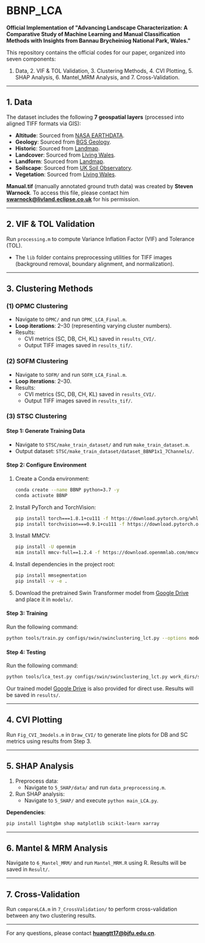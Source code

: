 # BBNP_LCA

**Official Implementation of "Advancing Landscape Characterization: A Comparative Study of Machine Learning and Manual Classification Methods with Insights from Bannau Brycheiniog National Park, Wales."**

This repository contains the official codes for our paper, organized into seven components:  
1. Data, 2. VIF & TOL Validation, 3. Clustering Methods, 4. CVI Plotting, 5. SHAP Analysis, 6. Mantel_MRM Analysis, and 7. Cross-Validation.  

---

## 1. Data  
The dataset includes the following **7 geospatial layers** (processed into aligned TIFF formats via GIS):  
- **Altitude**: Sourced from [NASA EARTHDATA](https://earthdata.nasa.gov/).  
- **Geology**: Sourced from [BGS Geology](https://www.bgs.ac.uk/).  
- **Historic**: Sourced from [Landmap](https://www.landmap.ac.uk/).  
- **Landcover**: Sourced from [Living Wales](https://livingwales.uk/).  
- **Landform**: Sourced from [Landmap](https://www.landmap.ac.uk/).  
- **Soilscape**: Sourced from [UK Soil Observatory](https://www.ukso.org/).  
- **Vegetation**: Sourced from [Living Wales](https://livingwales.uk/).  

**Manual.tif** (manually annotated ground truth data) was created by **Steven Warnock**. To access this file, please contact him **swarnock@livland.eclipse.co.uk** for his permission.

---

## 2. VIF & TOL Validation  
Run `processing.m` to compute Variance Inflation Factor (VIF) and Tolerance (TOL).  
- The `lib` folder contains preprocessing utilities for TIFF images (background removal, boundary alignment, and normalization).  

---

## 3. Clustering Methods  

### (1) OPMC Clustering  
- Navigate to `OPMC/` and run `OPMC_LCA_Final.m`.  
- **Loop iterations**: 2–30 (representing varying cluster numbers).  
- Results:  
  - CVI metrics (SC, DB, CH, KL) saved in `results_CVI/`.  
  - Output TIFF images saved in `results_tif/`.  

### (2) SOFM Clustering  
- Navigate to `SOFM/` and run `SOFM_LCA_Final.m`.  
- **Loop iterations**: 2–30.  
- Results:  
  - CVI metrics (SC, DB, CH, KL) saved in `results_CVI/`.  
  - Output TIFF images saved in `results_tif/`.  

### (3) STSC Clustering  
#### Step 1: Generate Training Data  
- Navigate to `STSC/make_train_dataset/` and run `make_train_dataset.m`.  
- Output dataset: `STSC/make_train_dataset/dataset_BBNP1x1_7Channels/`.  

#### Step 2: Configure Environment  
1. Create a Conda environment:  
   ```bash  
   conda create --name BBNP python=3.7 -y  
   conda activate BBNP  
   ```  
2. Install PyTorch and TorchVision:  
   ```bash  
   pip install torch===1.8.1+cu111 -f https://download.pytorch.org/whl/torch_stable.html  
   pip install torchvision===0.9.1+cu111 -f https://download.pytorch.org/whl/torch_stable.html  
   ```  
3. Install MMCV:  
   ```bash  
   pip install -U openmim  
   mim install mmcv-full==1.2.4 -f https://download.openmmlab.com/mmcv/dist/cu111/torch1.8.0/index.html  
   ```  
4. Install dependencies in the project root:  
   ```bash  
   pip install mmsegmentation  
   pip install -v -e .  
   ```  
5. Download the pretrained Swin Transformer model from [Google Drive](https://drive.google.com/file/d/1bUFuZ3tI6nUyVTMsDqZi85ltvf9REbla/view?usp=sharing) and place it in `models/`.  

#### Step 3: Training  
Run the following command:  
```bash  
python tools/train.py configs/swin/swinclustering_lct.py --options model.pretrained=models/swin_tiny_patch4_window7_224.pth  
```  

#### Step 4: Testing  
Run the following command:  
```bash  
python tools/lca_test.py configs/swin/swinclustering_lct.py work_dirs/swinclustering_lct_1x1_20_BBNP/iter_4000.pth --save_name STSC_BBNP 
```  
Our trained model [Google Drive](https://drive.google.com/file/d/1QYr5O35TniYFjxEmC98w7zReswq9-gHC/view?usp=sharing) is also provided for direct use. Results will be saved in `results/`.

---

## 4. CVI Plotting  
Run `Fig_CVI_3models.m` in `Draw_CVI/` to generate line plots for DB and SC metrics using results from Step 3.  

---

## 5. SHAP Analysis  
1. Preprocess data:  
   - Navigate to `5_SHAP/data/` and run `data_preprocessing.m`.  
2. Run SHAP analysis:  
   - Navigate to `5_SHAP/` and execute `python main_LCA.py`.  

**Dependencies**:  
```bash  
pip install lightgbm shap matplotlib scikit-learn xarray  
```  

---

## 6. Mantel & MRM Analysis  
Navigate to `6_Mantel_MRM/` and run `Mantel_MRM.R` using R. Results will be saved in `Result/`.  

---

## 7. Cross-Validation  
Run `compareLCA.m` in `7_CrossValidation/` to perform cross-validation between any two clustering results.  

---

For any questions, please contact **huangtt17@bjfu.edu.cn**.  
